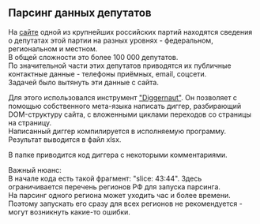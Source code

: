 ## Парсинг данных депутатов

На [сайте](https://ideputat.er.ru/) одной из крупнейших российских партий находятся сведения о депутатах этой партии на разных уровнях - федеральном, региональном и местном.  
В общей сложности это более 100 000 депутатов.  
По значительной части этих депутатов приводятся их публичные контактные данные - телефоны приёмных, email, соцсети.  
Задачей было вытянуть эти данные с сайта.


Для этого использовался инструмент ["Diggernaut"](https://www.diggernaut.ru/). Он позволяет с помощью собственного мета-языка написать диггер, разбирающий DOM-структуру сайта, с вложенными циклами переходов со страницы на страницу.  
Написанный диггер компилируется в исполняемую программу.
Результат выводится в файл xlsx.

В папке приводится код диггера с некоторыми комментариями.

Важный нюанс:  
В начале кода есть такой фрагмент: "slice: 43:44". Здесь ограничивается перечень регионов РФ для запуска парсинга.  
На парсинг одного региона может уходить час и более времени. Поэтому запускать его сразу для всех регионов не рекомендуется - могут возникнуть какие-то ошибки.
